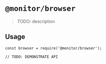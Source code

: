 # `@monitor/browser`

> TODO: description

## Usage

```
const browser = require('@monitor/browser');

// TODO: DEMONSTRATE API
```
